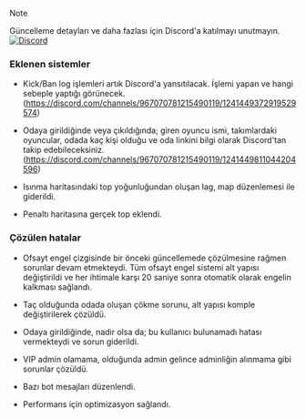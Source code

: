 > [!NOTE]
> Güncelleme detayları ve daha fazlası için Discord'a katılmayı unutmayın. [![Discord](https://img.shields.io/badge/Discord-%237289DA.svg?logo=discord&logoColor=white)](https://discord.gg/haxscipt) 

### Eklenen sistemler

- Kick/Ban log işlemleri artık Discord'a yansıtılacak. İşlemi yapan ve hangi sebeple yaptığı görünecek. (https://discord.com/channels/967070781215490119/1241449372919529574)

- Odaya girildiğinde veya çıkıldığında; giren oyuncu ismi, takımlardaki oyuncular, odada kaç kişi olduğu ve oda linkini bilgi olarak Discord'tan takip edebileceksiniz. (https://discord.com/channels/967070781215490119/1241449811044204596)

- Isınma haritasındaki top yoğunluğundan oluşan lag, map düzenlemesi ile giderildi.

- Penaltı haritasına gerçek top eklendi.


### Çözülen hatalar

- Ofsayt engel çizgisinde bir önceki güncellemede çözülmesine rağmen sorunlar devam etmekteydi. Tüm ofsayt engel sistemi alt yapısı değiştirildi ve her ihtimale karşı 20 saniye sonra otomatik olarak engelin kalkması sağlandı.

- Taç olduğunda odada oluşan çökme sorunu, alt yapısı komple değiştirilerek çözüldü.

- Odaya girildiğinde, nadir olsa da; bu kullanıcı bulunamadı hatası vermekteydi ve sorun giderildi.

- VIP admin olamama, olduğunda admin gelince adminliğin alınmama gibi sorunlar çözüldü.

- Bazı bot mesajları düzenlendi.

- Performans için optimizasyon sağlandı.
